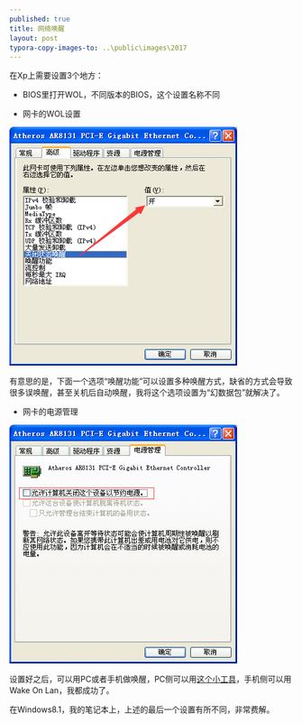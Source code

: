 ```yaml
---
published: true
title: 网络唤醒
layout: post
typora-copy-images-to: ..\public\images\2017
---
```



在Xp上需要设置3个地方：

* BIOS里打开WOL，不同版本的BIOS，这个设置名称不同

* 网卡的WOL设置

![](../public/images/2017/lan-wol-1.png)

有意思的是，下面一个选项“唤醒功能”可以设置多种唤醒方式，缺省的方式会导致很多误唤醒，甚至关机后自动唤醒，我将这个选项设置为“幻数据包”就解决了。

* 网卡的电源管理

![](../public/images/2017/lan-wol-2.png)

设置好之后，可以用PC或者手机做唤醒，PC侧可以用[这个小工具](http://www.nirsoft.net/utils/wake_on_lan.html)，手机侧可以用Wake On Lan，我都成功了。

在Windows8.1，我的笔记本上，上述的最后一个设置有所不同，非常费解。
